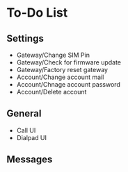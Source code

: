 # To-Do List

## Settings
- Gateway/Change SIM Pin
- Gateway/Check for firmware update
- Gateway/Factory reset gateway
- Account/Change account mail
- Account/Chnage account password
- Account/Delete account

## General
- Call UI
- Dialpad UI

## Messages
